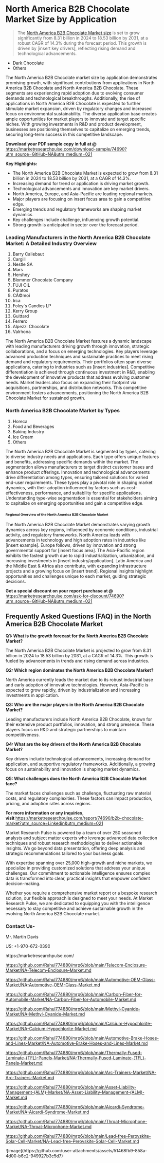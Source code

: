 <h1>North America B2B Chocolate Market&nbsp;Size by Application</h1><blockquote><p>The <a href="https://marketresearchpulse.com/download-sample/74690?utm_source=GitHub-NA&amp;utm_medium=021">North America B2B Chocolate Market size</a> is set to grow significantly from 8.31 billion in 2024 to 18.53 billion by 2031, at a robust CAGR of 14.3% during the forecast period. This growth is driven by [insert key drivers], reflecting rising demand and technological advancements.</p></blockquote><ul><li>Dark Chocolate<li> Others</li></ul><p>The North America B2B Chocolate market size by application demonstrates promising growth, with significant contributions from applications in North America B2B Chocolate and North America B2B Chocolate. These segments are experiencing rapid adoption due to evolving consumer demands and technological breakthroughs. Additionally, the rise of applications in North America B2B Chocolate is expected to further stimulate market expansion, driven by regulatory changes and increased focus on environmental sustainability. The diverse application base creates ample opportunities for market players to innovate and target specific niches. With growing investments in R&D and product development, businesses are positioning themselves to capitalize on emerging trends, securing long-term success in this competitive landscape.</p><p><strong>Download your PDF sample copy in full at @ </strong><a href="https://marketresearchpulse.com/download-sample/74690?utm_source=GitHub-NA&amp;utm_medium=021">https://marketresearchpulse.com/download-sample/74690?utm_source=GitHub-NA&amp;utm_medium=021</a></p><p><strong>Key Highlights: </strong></p><ul><li>The North America B2B Chocolate Market is expected to grow from 8.31 billion in 2024 to 18.53 billion by 2031, at a CAGR of 14.3%.</li><li>Increasing demand for trend or application is driving market growth.</li><li>Technological advancements and innovation are key market drivers.</li><li>North America, Europe, and Asia-Pacific are leading regional markets.</li><li>Major players are focusing on insert focus area to gain a competitive edge.</li><li>Emerging trends and regulatory frameworks are shaping market dynamics.</li><li>Key challenges include challenge, influencing growth potential.</li><li>Strong growth is anticipated in sector over the forecast period.</li></ul><h3>Leading Manufacturers in the North America B2B Chocolate Market: A Detailed Industry Overview</h3><ol><li>Barry Callebaut</li><li>Cargill</li><li>Nestle SA</li><li>Mars</li><li>Hershey</li><li>Blommer Chocolate Company</li><li>FUJI OIL</li><li>Puratos</li><li>CÃ©moi</li><li>Irca</li><li>Foley's Candies LP</li><li>Kerry Group</li><li>Guittard</li><li>Ferrero</li><li>Alpezzi Chocolate</li><li>Valrhona</li></ol><div class="flex max-w-full flex-col flex-grow"><div class="min-h-8 text-message flex w-full flex-col items-end gap-2 whitespace-normal break-words [.text-message+&amp;]:mt-5" dir="auto" data-message-author-role="assistant" data-message-id="fd8432e4-4910-450d-b182-61b7bfb0a01f" data-message-model-slug="gpt-4o"><div class="flex w-full flex-col gap-1 empty:hidden first:pt-[3px]"><div class="markdown prose w-full break-words dark:prose-invert light"><p>The North America B2B Chocolate Market features a dynamic landscape with leading manufacturers driving growth through innovation, strategic collaborations, and a focus on emerging technologies. Key players leverage advanced production techniques and sustainable practices to meet rising demand and regulatory requirements. Their portfolios often span diverse applications, catering to industries such as [insert industries]. Competitive differentiation is achieved through continuous investment in R&amp;D, enabling the development of innovative products that address evolving customer needs. Market leaders also focus on expanding their footprint via acquisitions, partnerships, and distribution networks. This competitive environment fosters advancements, positioning the North America B2B Chocolate Market for sustained growth.</p></div></div></div></div><h3>North America B2B Chocolate Market by Types</h3><ol><li>Horeca<li> Food and Beverages<li> Baking Industry<li> Ice Cream<li> Others</li></ol><div class="flex max-w-full flex-col flex-grow"><div class="min-h-8 text-message flex w-full flex-col items-end gap-2 whitespace-normal break-words [.text-message+&amp;]:mt-5" dir="auto" data-message-author-role="assistant" data-message-id="084470be-0bb7-4664-bddf-5156b4f41249" data-message-model-slug="gpt-4o-mini"><div class="flex w-full flex-col gap-1 empty:hidden first:pt-[3px]"><div class="markdown prose w-full break-words dark:prose-invert light"><p>The North America B2B Chocolate Market is segmented by types, catering to diverse industry needs and applications. Each type offers unique features and benefits, addressing specific demands within the market. The segmentation allows manufacturers to target distinct customer bases and enhance product offerings. Innovation and technological advancements drive differentiation among types, ensuring tailored solutions for varied end-user requirements. These types play a pivotal role in shaping market dynamics, with their adoption influenced by factors such as cost-effectiveness, performance, and suitability for specific applications. Understanding type-wise segmentation is essential for stakeholders aiming to capitalize on emerging opportunities and gain a competitive edge.</p></div></div></div></div><h3><span style="font-size: 11px;">Regional Overview of the North America B2B Chocolate Market</span></h3><div class="flex max-w-full flex-col flex-grow"><div class="min-h-8 text-message flex w-full flex-col items-end gap-2 whitespace-normal break-words [.text-message+&amp;]:mt-5" dir="auto" data-message-author-role="assistant" data-message-id="e9038762-ce64-4e30-91c9-9bd413514231" data-message-model-slug="gpt-4o-mini"><div class="flex w-full flex-col gap-1 empty:hidden first:pt-[3px]"><div class="markdown prose w-full break-words dark:prose-invert light"><p>The North America B2B Chocolate Market demonstrates varying growth dynamics across key regions, influenced by economic conditions, industrial activity, and regulatory frameworks. North America leads with advancements in technology and high adoption rates in industries like [insert example]. Europe follows, driven by innovation and strong governmental support for [insert focus area]. The Asia-Pacific region exhibits the fastest growth due to rapid industrialization, urbanization, and increasing investments in [insert industry/application]. Latin America and the Middle East &amp; Africa also contribute, with expanding infrastructure projects and a growing focus on [insert trend]. Regional insights highlight opportunities and challenges unique to each market, guiding strategic decisions.</p></div></div></div></div><p><strong>Get a special discount on your report purchase at @ </strong><a href="https://marketresearchpulse.com/ask-for-discount/74690?utm_source=GitHub-NA&amp;utm_medium=021">https://marketresearchpulse.com/ask-for-discount/74690?utm_source=GitHub-NA&amp;utm_medium=021</a></p><h2>Frequently Asked Questions (FAQ) in the North America B2B Chocolate Market</h2><p><strong>Q1: What is the growth forecast for the North America B2B Chocolate Market?</strong></p><p>The North America B2B Chocolate Market is projected to grow from 8.31 billion in 2024 to 18.53 billion by 2031, at a CAGR of 14.3%. This growth is fueled by advancements in trends and rising demand across industries.</p><p><strong>Q2: Which region dominates the North America B2B Chocolate Market?</strong></p><p>North America currently leads the market due to its robust industrial base and early adoption of innovative technologies. However, Asia-Pacific is expected to grow rapidly, driven by industrialization and increasing investments in application.</p><p><strong>Q3: Who are the major players in the North America B2B Chocolate Market?</strong></p><p>Leading manufacturers include North America B2B Chocolate, known for their extensive product portfolios, innovation, and strong presence. These players focus on R&amp;D and strategic partnerships to maintain competitiveness.</p><p><strong>Q4: What are the key drivers of the North America B2B Chocolate Market?</strong></p><p>Key drivers include technological advancements, increasing demand for application, and supportive regulatory frameworks. Additionally, a growing focus on sustainability and innovation is shaping market dynamics.</p><p><strong>Q5: What challenges does the North America B2B Chocolate Market face?</strong></p><p>The market faces challenges such as challenge, fluctuating raw material costs, and regulatory complexities. These factors can impact production, pricing, and adoption rates across regions.</p><p><strong>For more information or any inquiries, visit&nbsp;</strong><a href="https://marketresearchpulse.com/report/74690/b2b-chocolate-market?utm_source=Linkedin&utm_medium=021">https://marketresearchpulse.com/report/74690/b2b-chocolate-market?utm_source=Linkedin&utm_medium=021</a></p><p>Market Research Pulse is powered by a team of over 250 seasoned analysts and subject matter experts who leverage advanced data collection techniques and robust research methodologies to deliver actionable insights. We go beyond data presentation, offering deep analysis and strategic recommendations tailored to your business goals.</p><p>With expertise spanning over 25,000 high-growth and niche markets, we specialize in providing customized solutions that address your unique challenges. Our commitment to actionable intelligence ensures complex data is transformed into clear, practical insights that empower confident decision-making.</p><p>Whether you require a comprehensive market report or a bespoke research solution, our flexible approach is designed to meet your needs. At Market Research Pulse, we are dedicated to equipping you with the intelligence necessary to stay competitive and achieve sustainable growth in the evolving North America B2B Chocolate market.</p><h3><strong>Contact Us-</strong></h3><p>Mr. Martin Davis</p><p>US: +1-970-672-0390</p><p>https://marketresearchpulse.com/</p><p><a href="https://github.com/Rahul774880/mrp6/blob/main/Telecom-Enclosure-Market/NA-Telecom-Enclosure-Market.md">https://github.com/Rahul774880/mrp6/blob/main/Telecom-Enclosure-Market/NA-Telecom-Enclosure-Market.md</a></p><p><a href="https://github.com/Rahul774880/mrp6/blob/main/Automotive-OEM-Glass-Market/NA-Automotive-OEM-Glass-Market.md">https://github.com/Rahul774880/mrp6/blob/main/Automotive-OEM-Glass-Market/NA-Automotive-OEM-Glass-Market.md</a></p><p><a href="https://github.com/Rahul774880/mrp6/blob/main/Carbon-Fiber-for-Automobile-Market/NA-Carbon-Fiber-for-Automobile-Market.md">https://github.com/Rahul774880/mrp6/blob/main/Carbon-Fiber-for-Automobile-Market/NA-Carbon-Fiber-for-Automobile-Market.md</a></p><p><a href="https://github.com/Rahul774880/mrp6/blob/main/Methyl-Cyanide-Market/NA-Methyl-Cyanide-Market.md">https://github.com/Rahul774880/mrp6/blob/main/Methyl-Cyanide-Market/NA-Methyl-Cyanide-Market.md</a></p><p><a href="https://github.com/Rahul774880/mrp6/blob/main/Calcium-Hypochlorite-Market/NA-Calcium-Hypochlorite-Market.md">https://github.com/Rahul774880/mrp6/blob/main/Calcium-Hypochlorite-Market/NA-Calcium-Hypochlorite-Market.md</a></p><p><a href="https://github.com/Rahul774880/mrp6/blob/main/Automotive-Brake-Hoses-and-Lines-Market/NA-Automotive-Brake-Hoses-and-Lines-Market.md">https://github.com/Rahul774880/mrp6/blob/main/Automotive-Brake-Hoses-and-Lines-Market/NA-Automotive-Brake-Hoses-and-Lines-Market.md</a></p><p><a href="https://github.com/Rahul774880/mrp6/blob/main/Thermally-Fused-Laminate-(TFL)-Panels-Market/NA-Thermally-Fused-Laminate-(TFL)-Panels-Market.md">https://github.com/Rahul774880/mrp6/blob/main/Thermally-Fused-Laminate-(TFL)-Panels-Market/NA-Thermally-Fused-Laminate-(TFL)-Panels-Market.md</a></p><p><a href="https://github.com/Rahul774880/mrp6/blob/main/Arc-Trainers-Market/NA-Arc-Trainers-Market.md">https://github.com/Rahul774880/mrp6/blob/main/Arc-Trainers-Market/NA-Arc-Trainers-Market.md</a></p><p><a href="https://github.com/Rahul774880/mrp6/blob/main/Asset-Liability-Management-(ALM)-Market/NA-Asset-Liability-Management-(ALM)-Market.md">https://github.com/Rahul774880/mrp6/blob/main/Asset-Liability-Management-(ALM)-Market/NA-Asset-Liability-Management-(ALM)-Market.md</a></p><p><a href="https://github.com/Rahul774880/mrp6/blob/main/Aicardi-Syndrome-Market/NA-Aicardi-Syndrome-Market.md">https://github.com/Rahul774880/mrp6/blob/main/Aicardi-Syndrome-Market/NA-Aicardi-Syndrome-Market.md</a></p><p><a href="https://github.com/Rahul774880/mrp6/blob/main/Throat-Microphone-Market/NA-Throat-Microphone-Market.md">https://github.com/Rahul774880/mrp6/blob/main/Throat-Microphone-Market/NA-Throat-Microphone-Market.md</a></p><p><a href="https://github.com/Rahul774880/mrp6/blob/main/Lead-free-Perovskite-Solar-Cell-Market/NA-Lead-free-Perovskite-Solar-Cell-Market.md">https://github.com/Rahul774880/mrp6/blob/main/Lead-free-Perovskite-Solar-Cell-Market/NA-Lead-free-Perovskite-Solar-Cell-Market.md</a></p>
![image](https://github.com/user-attachments/assets/51468fb9-858a-4d00-b6c2-949927b3c5d7)
